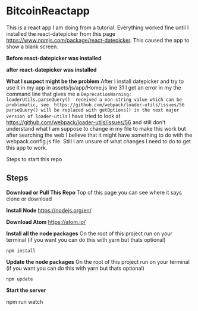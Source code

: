 # BitcoinReactapp


This is a react app I am doing from a tutorial.   Everything worked fine until I installed the react-datepicker from this page https://www.npmjs.com/package/react-datepicker.  This caused the app to show a blank screen.

**Before react-datepicker was installed**


**after react-datepicker was installed**

**What I suspect might be the problem**
After I install datepicker and try to use it in my app in assets/js/app/Home.js line 31
I get an error in my the command line that gives me a `DeprecationWarning:  loaderUtils.parseQuery() 
received a non-string value which can be problematic, see  https://github.com/webpack/loader-utils/issues/56 
parseQuery() will be replaced with getOptions() in the next major version of loader-utils`
I have tried to look at  https://github.com/webpack/loader-utils/issues/56 and still don't understand what I am suppose to change 
in my file to make this work but after searching the web I believe that it might have something to do with the webpack.config.js file.
Still I am unsure of what changes I need to do to get this app to work.

 

Steps to start this repo

**Steps**
---------

**Download or Pull This Repo**
	Top of this page you can see where it says clone or download

 **Install Node**
	https://nodejs.org/en/

**Download Atom**
	https://atom.io/

 **Install all the node packages** 
On the root of this project run on your terminal (if you want you can do this with yarn but thats optional)
    
    npm install
    
 **Update the node packages** 
On the root of this project run on your terminal (if you want you can do this with yarn but thats optional)
    
    npm update


**Start the server**

  npm run watch
